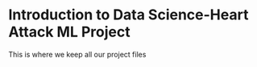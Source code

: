# Introduction to Data Science-Heart Attack ML Project
 
This is where we keep all our project files
